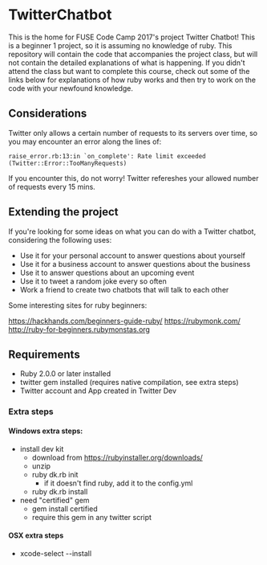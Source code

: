 # TwitterChatbot

This is the home for FUSE Code Camp 2017's project Twitter Chatbot! This is a beginner 1 project, so it is assuming no knowledge of ruby.
This repository will contain the code that accompanies the project class, but will not contain the detailed explanations of what is happening.
If you didn't attend the class but want to complete this course, check out some of the links below for explanations of how ruby works and then
try to work on the code with your newfound knowledge.

## Considerations

Twitter only allows a certain number of requests to its servers over time, so you may encounter an error along the lines of:

```
raise_error.rb:13:in `on_complete': Rate limit exceeded (Twitter::Error::TooManyRequests)
```

If you encounter this, do not worry! Twitter refereshes your allowed number of requests every 15 mins.


## Extending the project

If you're looking for some ideas on what you can do with a Twitter chatbot, considering the following uses:

* Use it for your personal account to answer questions about yourself
* Use it for a business account to answer questions about the business
* Use it to answer questions about an upcoming event
* Use it to tweet a random joke every so often
* Work a friend to create two chatbots that will talk to each other

Some interesting sites for ruby beginners:

https://hackhands.com/beginners-guide-ruby/
https://rubymonk.com/
http://ruby-for-beginners.rubymonstas.org

## Requirements
* Ruby 2.0.0 or later installed
* twitter gem installed (requires native compilation, see extra steps)
* Twitter account and App created in Twitter Dev

### Extra steps


#### Windows extra steps:
* install dev kit
  * download from https://rubyinstaller.org/downloads/
  * unzip
  * ruby dk.rb init
    * if it doesn't find ruby, add it to the config.yml
  * ruby dk.rb install
* need "certified" gem
  * gem install certified
  * require this gem in any twitter script


#### OSX extra steps
* xcode-select --install
